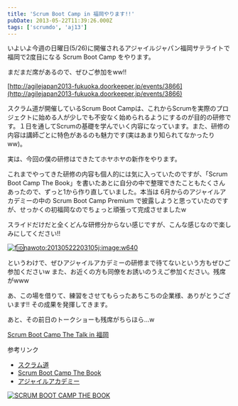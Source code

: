 ```yaml
---
title: 'Scrum Boot Camp in 福岡やります!!'
pubDate: 2013-05-22T11:39:26.000Z
tags: ['scrumdo', 'aj13']
---
```


いよいよ今週の日曜日(5/26)に開催されるアジャイルジャパン福岡サテライトで福岡で2度目になる Scrum Boot Camp をやります。

まだまだ席があるので、ぜひご参加をww!!

[http://agilejapan2013-fukuoka.doorkeeper.jp/events/3866](http://agilejapan2013-fukuoka.doorkeeper.jp/events/3866)

スクラム道が開催しているScrum Boot Campは、これからScrumを実際のプロジェクトに始める人が少しでも不安なく始められるようにするのが目的の研修です。１日を通してScrumの基礎を学んでいく内容になっています。また、研修の内容は講師ごとに特色があるのも魅力です(実はあまり知られてなかったりww)。

実は、今回の僕の研修はできたてホヤホヤの新作をやります。

これまでやってきた研修の内容も個人的には気に入っていたのですが、「Scrum Boot Camp The Book」を書いたあとに自分の中で整理できたこともたくさんあったので、ずっと1から作り直していました。本当は 6月からのアジャイルアカデミーの中の Scrum Boot Camp Premium で披露しようと思っていたのですが、せっかくの初福岡なのでちょっと頑張って完成させましたw

スライドだけだと全くどんな研修分からない感じですが、こんな感じなので楽しみにしてください!!

[![f:id:nawoto:20130522203105j:image:w640](https://cdn-ak.f.st-hatena.com/images/fotolife/n/nawoto/20130522/20130522203105.jpg)](http://f.hatena.ne.jp/nawoto/20130522203105)

というわけで、ぜひアジャイルアカデミーの研修まで待てないという方もぜひご参加くださいw また、お近くの方も同僚をお誘いのうえご参加ください。残席がwww

あ、この場を借りて、練習をさせてもらったあちこちの企業様、ありがとうございます!! その成果を発揮してきます。

あと、その前日のトークショーも残席がちらほら...w

[Scrum Boot Camp The Talk in 福岡](http://connpass.com/event/2363/)

参考リンク

- [スクラム道](https://www.facebook.com/TaoOfScrum)
- [Scrum Boot Camp The Book](https://www.facebook.com/ScrumBootCampTheBook)
- [アジャイルアカデミー](https://www.facebook.com/AgileAcademy.jp)

[![SCRUM BOOT CAMP THE BOOK](https://images-fe.ssl-images-amazon.com/images/I/51q3GMM3rjL._SL160_.jpg)](http://d.hatena.ne.jp/asin/4798129712/nawoto07-22)
